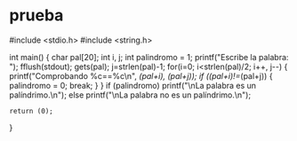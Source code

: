 # prueba
#include <stdio.h>
#include <string.h>
 
int main()
{
    char pal[20];
    int i, j;
    int palindromo = 1;
    printf("Escribe la palabra: ");
    fflush(stdout);
    gets(pal);
    j=strlen(pal)-1;
    for(i=0; i<strlen(pal)/2; i++, j--) {
        printf("Comprobando %c==%c\n", *(pal+i), *(pal+j));
        if (*(pal+i)!=*(pal+j)) {
            palindromo = 0;
            break;
        }
    }
    if (palindromo)
        printf("\nLa palabra es  un palíndrimo.\n");
    else
        printf("\nLa palabra no es un palíndrimo.\n");
 
    return (0);
}

